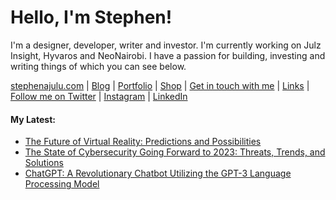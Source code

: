  <!-- Hello there! Feel free to make this your own but kindly don't use my data. Attributions are welcomed & appreciated --> 

# Hello, I'm Stephen!

I'm a designer, developer, writer and investor. I'm currently working on Julz Insight, Hyvaros and NeoNairobi. I have a passion for building, investing and writing things of which you can see below.

[stephenajulu.com](https://stephenajulu.com) | [Blog](https://stephenajulu.com/blog) | [Portfolio](https://stephenajulu.com/portfolio) | [Shop](https://stephenajulu.com/store) | [Get in touch with me](https://stephenajulu.com/contact) | [Links](https://stephenajulu.com/links) | [Follow me on Twitter](https://twitter.com/stephenajulu) | [Instagram](https://instagram.com/stephenajulu) | [LinkedIn](https://linkedin.com/in/stephenajulu)

#### My Latest:

<!-- BLOG-POST-LIST:START -->
- [The Future of Virtual Reality: Predictions and Possibilities](https://stephenajulu.com/blog/the-future-of-virtual-reality-predictions-and-possibilities/)
- [The State of Cybersecurity Going Forward to 2023: Threats, Trends, and Solutions](https://stephenajulu.com/blog/the-state-of-cybersecurity-going-forward-to-2023-threats-trends-and-solutions/)
- [ChatGPT: A Revolutionary Chatbot Utilizing the GPT-3 Language Processing Model](https://stephenajulu.com/blog/chatgpt-a-revolutionary-chatbot-utilizing-the-gpt-3-language-processing-model/)
<!-- BLOG-POST-LIST:END -->

